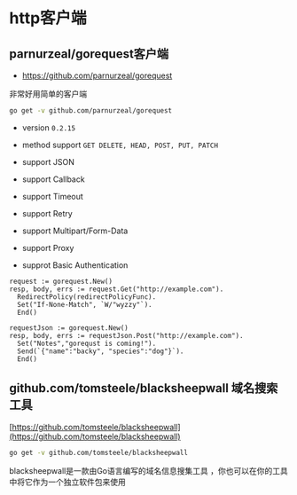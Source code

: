 # http客户端

## parnurzeal/gorequest客户端

- https://github.com/parnurzeal/gorequest

非常好用简单的客户端

```sh
go get -v github.com/parnurzeal/gorequest
```
- version `0.2.15`

- method support `GET DELETE, HEAD, POST, PUT, PATCH`
- support JSON
- support Callback
- support Timeout
- support Retry
- support Multipart/Form-Data
- support Proxy
- supprot Basic Authentication

```golang
request := gorequest.New()
resp, body, errs := request.Get("http://example.com").
  RedirectPolicy(redirectPolicyFunc).
  Set("If-None-Match", `W/"wyzzy"`).
  End()

requestJson := gorequest.New()
resp, body, errs := requestJson.Post("http://example.com").
  Set("Notes","gorequst is coming!").
  Send(`{"name":"backy", "species":"dog"}`).
  End()
```

## github.com/tomsteele/blacksheepwall 域名搜索工具

[https://github.com/tomsteele/blacksheepwall](https://github.com/tomsteele/blacksheepwall)

```bash
go get -v github.com/tomsteele/blacksheepwall
```

blacksheepwall是一款由Go语言编写的域名信息搜集工具 ，你也可以在你的工具中将它作为一个独立软件包来使用